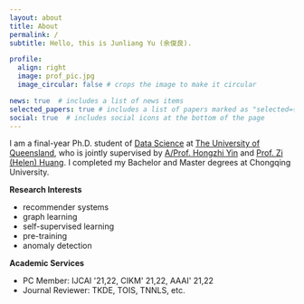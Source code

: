 ```yaml
---
layout: about
title: About
permalink: /
subtitle: Hello, this is Junliang Yu (余俊良).

profile:
  align: right
  image: prof_pic.jpg
  image_circular: false # crops the image to make it circular

news: true  # includes a list of news items
selected_papers: true # includes a list of papers marked as "selected={true}"
social: true  # includes social icons at the bottom of the page
---
```


I am a final-year Ph.D. student of [Data Science](https://itee.uq.edu.au/data-science) at [The University of Queensland](https://www.uq.edu.au/), who is jointly supervised by [A/Prof. Hongzhi Yin](https://sites.google.com/view/hongzhi-yin/home) and [Prof. Zi (Helen) Huang](https://staff.itee.uq.edu.au/huang/). I completed my Bachelor and Master degrees at Chongqing University. 

**Research Interests**
+ recommender systems
+ graph learning
+ self-supervised learning
+ pre-training
+ anomaly detection

**Academic Services**
+ PC Member: IJCAI '21,22, CIKM' 21,22, AAAI' 21,22
+ Journal Reviewer: TKDE, TOIS, TNNLS, etc.

